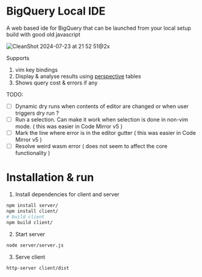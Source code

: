 
# BigQuery Local IDE

A web based ide for BigQuery that can be launched from your local setup build with good old javascript

![CleanShot 2024-07-23 at 21 52 51@2x](https://github.com/user-attachments/assets/6a82e907-77a4-4430-8569-86fac9a222b6)


Supports

1. vim key bindings
2. Display & analyse results using [perspective](https://perspective.finos.org) tables
3. Shows query cost & errors if any

TODO:

- [ ] Dynamic dry runs when contents of editor are changed or when user triggers dry run ?
- [ ] Run a selection. Can make it work when selection is done in non-vim mode. ( this was easier in Code Mirror v5 )
- [ ] Mark the line where error is in the editor gutter ( this was easier in Code Mirror v5 )
- [ ] Resolve weird wasm error ( does not seem to affect the core functionality )

# Installation & run

1. Install dependencies for client and server

```bash
npm install server/
npm install client/
# build client
npm build client/
```

2. Start server

```bash
node server/server.js
```

3. Serve client

```bash
http-server client/dist
```

